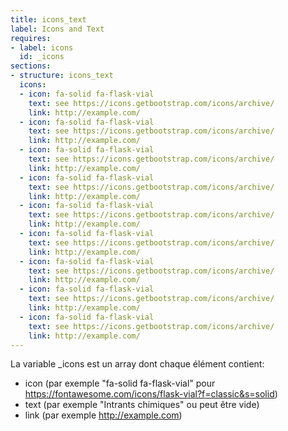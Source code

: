 ```yaml
---
title: icons_text
label: Icons and Text
requires:
- label: icons
  id: _icons
sections:
- structure: icons_text
  icons:
  - icon: fa-solid fa-flask-vial
    text: see https://icons.getbootstrap.com/icons/archive/
    link: http://example.com/
  - icon: fa-solid fa-flask-vial
    text: see https://icons.getbootstrap.com/icons/archive/
    link: http://example.com/
  - icon: fa-solid fa-flask-vial
    text: see https://icons.getbootstrap.com/icons/archive/
    link: http://example.com/
  - icon: fa-solid fa-flask-vial
    text: see https://icons.getbootstrap.com/icons/archive/
    link: http://example.com/
  - icon: fa-solid fa-flask-vial
    text: see https://icons.getbootstrap.com/icons/archive/
    link: http://example.com/
  - icon: fa-solid fa-flask-vial
    text: see https://icons.getbootstrap.com/icons/archive/
    link: http://example.com/
  - icon: fa-solid fa-flask-vial
    text: see https://icons.getbootstrap.com/icons/archive/
    link: http://example.com/
  - icon: fa-solid fa-flask-vial
    text: see https://icons.getbootstrap.com/icons/archive/
    link: http://example.com/
  - icon: fa-solid fa-flask-vial
    text: see https://icons.getbootstrap.com/icons/archive/
    link: http://example.com/
---
```

La variable _icons est un array dont chaque élément contient:

* icon (par exemple "fa-solid fa-flask-vial" pour https://fontawesome.com/icons/flask-vial?f=classic&s=solid)
* text (par exemple "Intrants chimiques" ou peut être vide)
* link (par exemple http://example.com)
